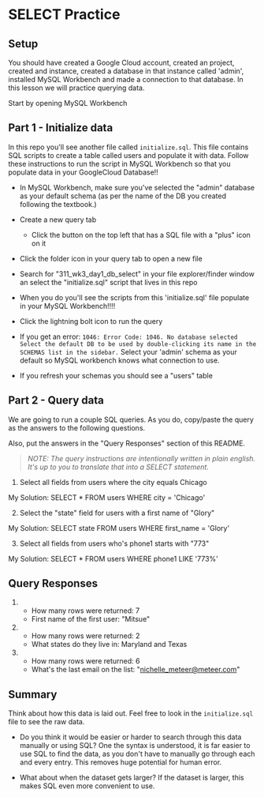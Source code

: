 # SELECT Practice

## Setup

You should have created a Google Cloud account, created an project, created and instance, created a database in that instance called 'admin', installed MySQL Workbench and made a connection to that database. In this lesson we will practice querying data.

Start by opening MySQL Workbench

## Part 1 - Initialize data

In this repo you'll see another file called `initialize.sql`. This file contains SQL scripts to create a table called users and populate it with data. Follow these instructions to run the script in MySQL Workbench so that you populate data in your GoogleCloud Database!!

- In MySQL Workbench, make sure you've selected the "admin" database as your default schema (as per the name of the DB you created following the textbook.)

- Create a new query tab

  - Click the button on the top left that has a SQL file with a "plus" icon on it

- Click the folder icon in your query tab to open a new file

- Search for "311_wk3_day1_db_select" in your file explorer/finder window an select the "initialize.sql" script that lives in this repo

- When you do you'll see the scripts from this 'initialize.sql' file populate in your MySQL Workbench!!!!

- Click the lightning bolt icon to run the query

- If you get an error: `1046: Error Code: 1046. No database selected Select the default DB to be used by double-clicking its name in the SCHEMAS list in the sidebar.` Select your 'admin' schema as your default so MySQL workbench knows what connection to use.

- If you refresh your schemas you should see a "users" table

## Part 2 - Query data

We are going to run a couple SQL queries. As you do, copy/paste the query as the answers to the following questions.

Also, put the answers in the "Query Responses" section of this README.

> _NOTE: The query instructions are intentionally written in plain english. It's up to you to translate that into a SELECT statement._

1. Select all fields from users where the city equals Chicago

My Solution: SELECT * FROM users WHERE city = 'Chicago'

2. Select the "state" field for users with a first name of "Glory"

My Solution: SELECT state FROM users WHERE first_name = 'Glory'

3. Select all fields from users who's phone1 starts with "773"

My Solution: SELECT * FROM users WHERE phone1 LIKE '773%'

## Query Responses

1.  - How many rows were returned: 7
    - First name of the first user: "Mitsue"

2.  - How many rows were returned: 2
    - What states do they live in: Maryland and Texas

3.  - How many rows were returned: 6
    - What's the last email on the list: "nichelle_meteer@meteer.com"

## Summary

Think about how this data is laid out. Feel free to look in the `initialize.sql` file to see the raw data.

- Do you think it would be easier or harder to search through this data manually or using SQL?
  One the syntax is understood, it is far easier to use SQL to find the data, as you don't have to manually go through each and every entry. This removes huge potential for human error.

- What about when the dataset gets larger?
  If the dataset is larger, this makes SQL even more convenient to use.

